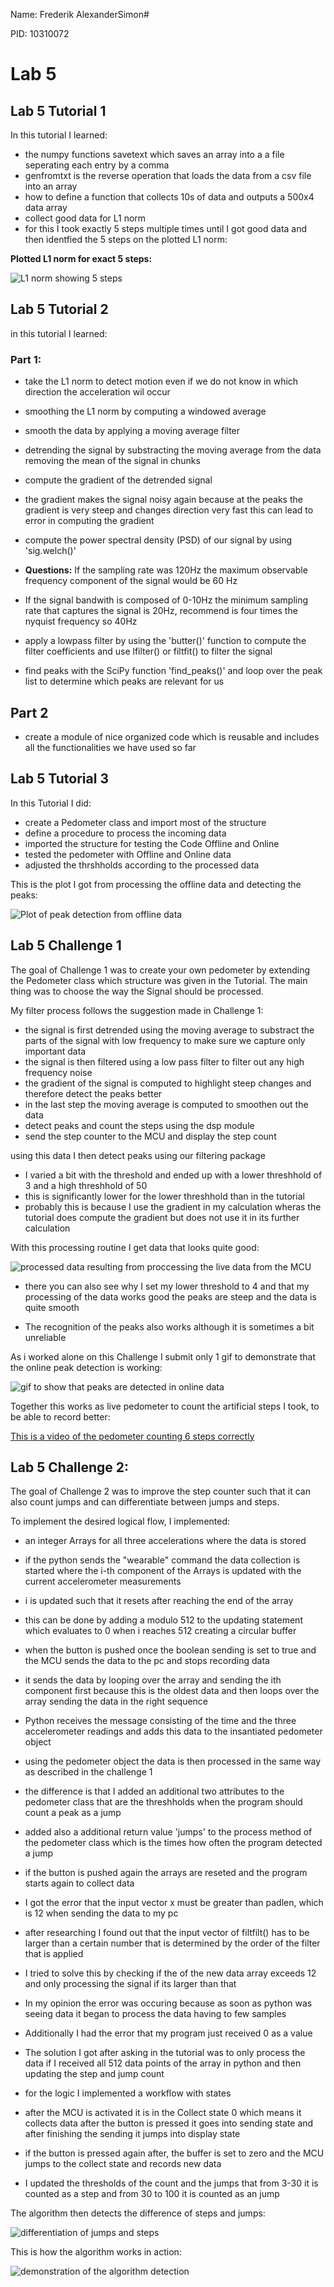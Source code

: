 Name: Frederik AlexanderSimon#

PID: 10310072

# Lab 5 

## Lab 5 Tutorial 1 

In this tutorial I learned:

* the numpy functions savetext which saves an array into a a file seperating each entry by a comma 
* genfromtxt is the reverse operation that loads the data from a csv file into an array
* how to define a function that collects 10s of data and outputs a 500x4 data array
* collect good data for L1 norm
* for this I took exactly 5 steps multiple times until I got good data and then identfied the 5 steps on the plotted L1 norm: 

__Plotted L1 norm for exact 5 steps:__

![L1 norm showing 5 steps](images/Lab_5_Tutorial_1_L1_plotted.JPEG)

## Lab 5 Tutorial 2

in this tutorial I learned: 

### Part 1: 

* take the L1 norm to detect motion even if we do not know in which direction the acceleration wil occur 
* smoothing the L1 norm by computing a windowed average
* smooth the data by applying a moving average filter 
* detrending the signal by substracting the moving average from the data removing the mean of the signal in chunks
* compute the gradient of the detrended signal 
* the gradient makes the signal noisy again because at the peaks the gradient is very steep and changes direction very fast this can lead to error in computing the gradient
* compute the power spectral density (PSD) of our signal by using 'sig.welch()'


* __Questions:__ If the sampling rate was 120Hz the maximum observable frequency component of the signal would be 60 Hz 
* If the signal bandwith is composed of 0-10Hz the minimum sampling rate that captures the signal is 20Hz, recommend is four times the nyquist frequency so 40Hz

* apply a lowpass filter by using the 'butter()' function to compute the filter coefficients and use lfilter() or filtfit() to filter the signal 

* find peaks with the SciPy function 'find_peaks()' and loop over the peak list to determine which peaks are relevant for us 

## Part 2

* create a module of nice organized code which is reusable and includes all the functionalities we have used so far 

## Lab 5 Tutorial 3

In this Tutorial I did:

* create a Pedometer class and import most of the structure 
* define a procedure to process the incoming data 
* imported the structure for testing the Code Offline and Online 
* tested the pedometer with Offline and Online data 
* adjusted the thrshholds according to the processed data 

This is the plot I got from processing the offline data and detecting the peaks:

![Plot of peak detection from offline data](images/Tutorial_3_offline_recognition.png)

## Lab 5 Challenge 1

The goal of Challenge 1 was to create your own pedometer by extending the Pedometer class which structure was given in the Tutorial.
The main thing was to choose the way the Signal should be processed.

My filter process follows the suggestion made in Challenge 1:

* the signal is first detrended using the moving average to substract the parts of the signal with low frequency to make sure we capture only important data
* the signal is then filtered using a low pass filter to filter out any high frequency noise 
* the gradient of the signal is computed to highlight steep changes and therefore detect the peaks better 
* in the last step the moving average is computed to smoothen out the data 
* detect peaks and count the steps using the dsp module 
* send the step counter to the MCU and display the step count 

using this data I then detect peaks using our filtering package

* I varied a bit with the threshold and ended up with a lower threshhold of 3 and a high threshhold of 50 
* this is significantly lower for the lower threshhold than in the tutorial 
* probably this is because I use the gradient in my calculation wheras the tutorial does compute the gradient but does not use it in its further calculation

With this processing routine I get data that looks quite good:

![processed data resulting from proccessing the live data from the MCU](images/Lab_5_Challenge_1_proccessed_data.png)

* there you can also see why I set my lower threshold to 4 and that my processing of the data works good the peaks are steep and the data is quite smooth 

* The recognition of the peaks also works although it is sometimes a bit unreliable

As i worked alone on this Challenge I submit only 1 gif to demonstrate that the online peak detection is working:

![gif to show that peaks are detected in online data](images/Lab_5_online_peak_detection.gif)


Together this works as live pedometer to count the artificial steps I took, to be able to record better:

[This is a video of the pedometer counting 6 steps correctly](https://youtu.be/7o-dIJVi7og)


## Lab 5 Challenge 2:

The goal of Challenge 2 was to improve the step counter such that it can also count jumps and can differentiate between jumps and steps.


To implement the desired logical flow, I implemented:

* an integer Arrays for all three accelerations where the data is stored 
* if the python sends the "wearable" command the data collection is started where the i-th component of the Arrays is updated with the current accelerometer measurements 
* i is updated such that it resets after reaching the end of the array
* this can be done by adding a modulo 512 to the updating statement which evaluates to 0 when i reaches 512 creating a circular buffer
* when the button is pushed once the boolean sending is set to true and the MCU sends the data to the pc and stops recording data
* it sends the data by looping over the array and sending the ith component first because this is the oldest data and then loops over the array sending the data in the right sequence 
* Python receives the message consisting of the time and the three accelerometer readings and adds this data to the insantiated pedometer object
* using the pedometer object the data is then processed in the same way as described in the challenge 1 
* the difference is that I added an additional two attributes to the pedometer class that are the threshholds when the program should count a peak as a jump 
* added also a additional return value 'jumps' to the process method of the pedometer class which is the times how often the program detected a jump 
* if the button is pushed again the arrays are reseted and the program starts again to collect data

* I got the error that the input vector x must be greater than padlen, which is 12 when sending the data to my pc
* after researching I found out that the input vector of filtfilt() has to be larger than a certain number that is determined by the order of the filter that is applied 
* I tried to solve this by checking if the of the new data array exceeds 12 and only processing the signal if its larger than that
* In my opinion the error was occuring because as soon as python was seeing data it began to process the data having to few samples

* Additionally I had the error that my program just received 0 as a value
* The solution I got after asking in the tutorial was to only process the data if I received all 512 data points of the array in python and then updating the step and jump count 

* for the logic I implemented a workflow with states
* after the MCU is activated it is in the Collect state 0 which means it collects data after the button is pressed it goes into sending state and after finishing the sending it jumps into display state 
* if the button is pressed again after, the buffer is set to zero and the MCU jumps to the collect state and records new data 

* I updated the thresholds of the count and the jumps that from 3-30 it is counted as a step and from 30 to 100 it is counted as an jump

The algorithm then detects the difference of steps and jumps:

![differentiation of jumps and steps](images/Lab_5_Challenge_2_jump_differentiation.JPEG)


This is how the algorithm works in action:

![demonstration of the algorithm detection](images/Lab_5_Challenge_2_demonstration.gif)



